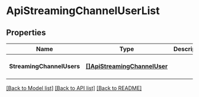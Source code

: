 # ApiStreamingChannelUserList

## Properties
Name | Type | Description | Notes
------------ | ------------- | ------------- | -------------
**StreamingChannelUsers** | [**[]ApiStreamingChannelUser**](apiStreamingChannelUser.md) |  | [optional] [default to null]

[[Back to Model list]](../README.md#documentation-for-models) [[Back to API list]](../README.md#documentation-for-api-endpoints) [[Back to README]](../README.md)


